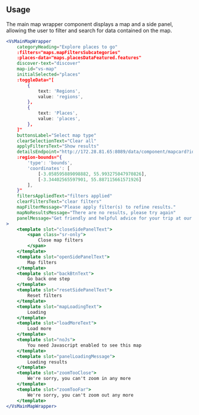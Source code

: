 ## Usage
The main map wrapper component displays a map and a side panel, allowing the
user to filter and search for data contained on the map.

```jsx
<VsMainMapWrapper
    categoryHeading="Explore places to go"
    :filters="maps.mapFiltersSubcategories"
    :places-data="maps.placesDataFeatured.features"
    discover-text="discover"
    map-id="vs-map"
    initialSelected="places"
    :toggleData="[
        {
            text: 'Regions',
            value: 'regions',
        },
        {
            text: 'Places',
            value: 'places',
        },
    ]"
    buttonsLabel="Select map type"
    clearSelectionText="Clear all"
    applyFiltersText="Show results"
    detailsEndpoint="http://172.28.81.65:8089/data/component/mapcard?id="
    :region-bounds="{
        'type': 'bounds',
        'coordinates': [
            [-3.058595889098882, 55.993275047970826],
            [-3.34402565597901, 55.887115661571926]
        ],
    }"
    filtersAppliedText="filters applied"
    clearFiltersText="clear filters"
    mapFilterMessage="Please apply filter(s) to refine results."
    mapNoResultsMessage="There are no results, please try again"
    panelMessage="Get friendly and helpful advice for your trip at our iCentres"
>
    <template slot="closeSidePanelText">
        <span class="sr-only">
            Close map filters
        </span>
    </template>
    <template slot="openSidePanelText">
        Map filters
    </template>
    <template slot="backBtnText">
        Go back one step
    </template>
    <template slot="resetSidePanelText">
        Reset filters
    </template>
    <template slot="mapLoadingText">
        Loading
    </template>
    <template slot="loadMoreText">
        Load more
    </template>
    <template slot="noJs">
        You need Javascript enabled to see this map
    </template>
    <template slot="panelLoadingMessage">
        Loading results
    </template>
    <template slot="zoomTooClose">
        We're sorry, you can't zoom in any more
    </template>
    <template slot="zoomTooFar">
        We're sorry, you can't zoom out any more
    </template>
</VsMainMapWrapper>
```

<!-- ```jsx
<VsMainMapWrapper
    categoryHeading="Explore places to go"
    :filters="maps.mapFilters"
    :places-data="maps.placesData.features"
    discover-text="discover"
    map-id="vs-map2"
    initialSelected="places"
    :toggleData="[
        {
            text: 'Regions',
            value: 'regions',
        },
        {
            text: 'Places',
            value: 'places',
        },
    ]"
    buttonsLabel="Select map type"
    clearSelectionText="Clear all"
    applyFiltersText="Show results"
>
    <template slot="closeSidePanelText">
        <span class="sr-only">
            Close map filters
        </span>
    </template>
    <template slot="openSidePanelText">
        Map filters
    </template>
    <template slot="backBtnText">
        Go back one step
    </template>
    <template slot="resetSidePanelText">
        Reset filters
    </template>
    <template slot="noJs">
        You need Javascript enabled to see this map
    </template>
</VsMainMapWrapper>
``` -->